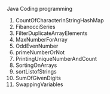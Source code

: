 Java Coding programming
1. CountOfCharacterInStringHashMap
2. FibanocciSeries
3. FilterDuplicateArrayElements
4. MaxNumberForArray
5. OddEvenNumber
6. primeNumberOrNot
7. PrintingUniqueNumberAndCount
8. SortingOnArrays
9. sortListofStrings
10. SumOfGivenDigits
11. SwappingVariables
